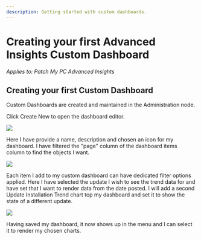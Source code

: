 ```yaml
---
description: Getting started with custom dashboards.
---
```


# Creating your first Advanced Insights Custom Dashboard

_Applies to: Patch My PC Advanced Insights_

## Creating your first Custom Dashboard

Custom Dashboards are created and maintained in the Administration node.&#x20;

Click Create New to open the dashboard editor.

![](/_images/image-%281580%29.png-"Creating-a-custom-dashboard" "")

Here I have provide a name, description and chosen an icon for my dashboard. I have filtered the "page" column of the dashboard items column to find the objects I want.&#x20;

![](/_images/image-%281581%29.png-"Setting-filter-options-for-a-dashboard-item" "")

Each item I add to my custom dashboard can have dedicated filter options applied. Here I have selected the update I wish to see the trend data for and have set that I want to render data from the date posted. I will add a second Update Installation Trend chart top my dashboard and set it to show the state of a different update.

![](/_images/image-%281582%29.png-"My-first-custom-dashboard" "")

Having saved my dashboard, it now shows up in the menu and I can select it to render my chosen charts.
